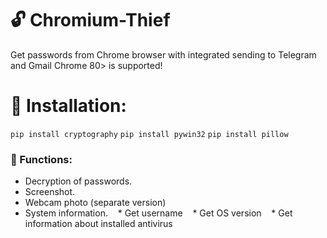 # :unlock: Chromium-Thief
Get passwords from Chrome browser with integrated sending to Telegram and Gmail
Chrome 80> is supported!

# :scroll: Installation:
`pip install cryptography`
`pip install pywin32`
`pip install pillow`


### :cherries: Functions:
* Decryption of passwords.
* Screenshot.
* Webcam photo (separate version)
* System information.
   * Get username
   * Get OS version
   * Get information about installed antivirus
